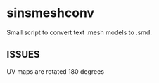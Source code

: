 # sinsmeshconv
Small script to convert text .mesh models to .smd.

## ISSUES
UV maps are rotated 180 degrees
